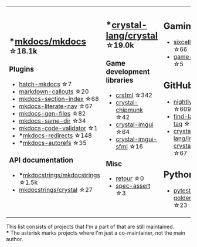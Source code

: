 <table><tr><td>

## **\***[mkdocs/mkdocs](https://github.com/mkdocs/mkdocs) <sup>☆18.1k</sup>

### Plugins

* [hatch-mkdocs](https://github.com/mkdocs/hatch-mkdocs) ☆7
* [markdown-callouts](https://github.com/oprypin/markdown-callouts) ☆20
* [mkdocs-section-index](https://github.com/oprypin/mkdocs-section-index) ☆68
* [mkdocs-literate-nav](https://github.com/oprypin/mkdocs-literate-nav) ☆67
* [mkdocs-gen-files](https://github.com/oprypin/mkdocs-gen-files) ☆82
* [mkdocs-same-dir](https://github.com/oprypin/mkdocs-same-dir) ☆34
* [mkdocs-code-validator](https://github.com/oprypin/mkdocs-code-validator) ☆1
* **\***[mkdocs-redirects](https://github.com/mkdocs/mkdocs-redirects) ☆148
* **\***[mkdocs-autorefs](https://github.com/mkdocstrings/autorefs) ☆35

### API documentation

* **\***[mkdocstrings/mkdocstrings](https://github.com/mkdocstrings/mkdocstrings) ☆1.5k
* [mkdocstrings/crystal](https://github.com/mkdocstrings/crystal) ☆27

</td><td>

## **\***[crystal-lang/crystal](https://github.com/crystal-lang/crystal) <sup>☆19.0k</sup>

### Game development libraries

* [crsfml](https://github.com/oprypin/crsfml) ☆342
* [crystal-chipmunk](https://github.com/oprypin/crystal-chipmunk) ☆42
* [crystal-imgui](https://github.com/oprypin/crystal-imgui) ☆64
* [crystal-imgui-sfml](https://github.com/oprypin/crystal-imgui-sfml) ☆16

### Misc

* [retour](https://github.com/oprypin/retour) ☆0
* [spec-assert](https://github.com/oprypin/spec-assert) ☆3
  
&nbsp;

</td><td>

## Gaming

* [sixcells](https://github.com/oprypin/sixcells) ☆66
* [game-bots](https://github.com/oprypin/game-bots) ☆5

## GitHub

* [nightly.link](https://github.com/oprypin/nightly.link) ☆609
* [find-latest-tag](https://github.com/oprypin/find-latest-tag) ☆32
* [crystal-lang/install-crystal](https://github.com/crystal-lang/install-crystal) ☆67

## Python

* [pytest-golden](https://github.com/oprypin/pytest-golden) ☆23

</tr></table>

This list consists of projects that I'm a part of that are still maintained.  
**\*** The asterisk marks projects where I'm just a co-maintainer, not the main author.
